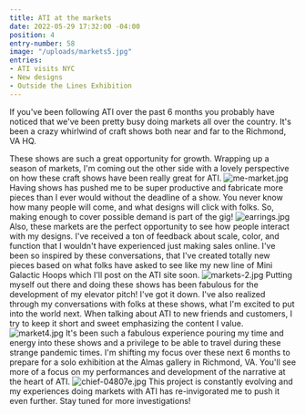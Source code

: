 ```yaml
---
title: ATI at the markets
date: 2022-05-29 17:32:00 -04:00
position: 4
entry-number: 58
image: "/uploads/markets5.jpg"
entries:
- ATI visits NYC
- New designs
- Outside the Lines Exhibition
---
```


If you've been following ATI over the past 6 months you probably have noticed that we've been pretty busy doing markets all over the country. It's been a crazy whirlwind of craft shows both near and far to the Richmond, VA HQ.

These shows are such a great opportunity for growth. Wrapping up a season of markets, I'm coming out the other side with a lovely perspective on how these craft shows have been really great for ATI.
![me-market.jpg](/uploads/me-market.jpg)
Having shows has pushed me to be super productive and fabricate more pieces than I ever would without the deadline of a show. You never know how many people will come, and what designs will click with folks. So, making enough to cover possible demand is part of the gig!
![earrings.jpg](/uploads/earrings.jpg)
Also, these markets are the perfect opportunity to see how people interact with my designs. I've received a ton of feedback about scale, color, and function that I wouldn't have experienced just making sales online. I've been so inspired by these conversations, that I've created totally new pieces based on what folks have asked to see like my new line of Mini Galactic Hoops which I'll post on the ATI site soon.
![markets-2.jpg](/uploads/markets-2.jpg)
Putting myself out there and doing these shows has been fabulous for the development of my elevator pitch! I've got it down. I've also realized through my conversations with folks at these shows, what I'm excited to put into the world next. When talking about ATI to new friends and customers, I try to keep it short and sweet emphasizing the content I value. 
![market4.jpg](/uploads/market4.jpg)
It's been such a fabulous experience pouring my time and energy into these shows and a privilege to be able to travel during these strange pandemic times. I'm shifting my focus over these next 6 months to prepare for a solo exhibition at the Almas gallery in Richmond, VA. You'll see more of a focus on my performances and development of the narrative at the heart of ATI.
![chief-04807e.jpg](/uploads/chief-04807e.jpg) 
This project is constantly evolving and my experiences doing markets with ATI has re-invigorated me to push it even further. Stay tuned for more investigations! 